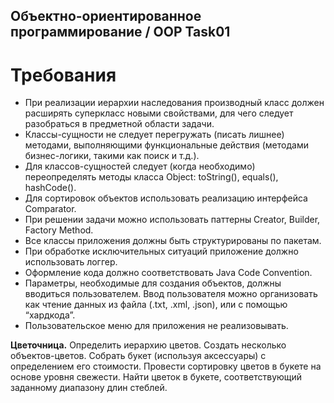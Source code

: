 ## Объектно-ориентированное программирование / OOP Task01 ##

# Требования #

* При реализации иерархии наследования производный класс должен расширять суперкласс новыми свойствами, для чего следует разобраться в предметной области задачи.
* Классы-сущности не следует перегружать (писать лишнее) методами, выполняющими функциональные действия (методами бизнес-логики, такими как поиск и т.д.).
* Для классов-сущностей следует (когда необходимо) переопределять методы класса Object: toString(), equals(), hashCode().
* Для сортировок объектов использовать реализацию интерфейса Comparator.
* При решении задачи можно использовать паттерны Creator, Builder, Factory Method.
* Все классы приложения должны быть структурированы по пакетам.
* При обработке исключительных ситуаций приложение должно использовать логгер.
* Оформление кода должно соответствовать Java Code Convention.
* Параметры, необходимые для создания объектов, должны вводиться пользователем. Ввод пользователя можно организовать как чтение данных из файла (.txt, .xml, .json), или с помощью “хардкода”. 
* Пользовательское меню для приложения не реализовывать.



**Цветочница.** Определить иерархию цветов. Создать несколько объектов-цветов. Собрать букет (используя аксессуары) с определением его стоимости. Провести сортировку цветов в букете на основе уровня свежести. Найти цветок в букете, соответствующий заданному диапазону длин стеблей.